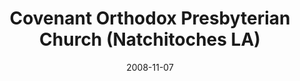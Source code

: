 ---
date: &id001 2008-11-07
end_date: null
location:
  address: 100 Jefferson Street
  city: Natchitoches
  state: LA
minister:
- end: 2004-01-01
  name: Mark Winder
  start: 2003-01-01
  type: Organizing Pastor
- end: null
  name: Warren Bennett
  start: 2008-01-01
  type: Pastor
ministers:
- Mark Winder
- Warren Bennett
name: Covenant Orthodox Presbyterian Church
names:
- end: 2008-11-07
  name: Covenant Orthodox Presbyterian Chapel
  start: 2003-05-17
origination_date: *id001
raw_data: "LA\tNatchitoches\nCovenant Orthodox Presbyterian Chapel  (May 17, 2003-November\
  \ 7, 2008)\nCovenant Orthodox Presbyterian Church  (November 7, 2008- )\n100 Jefferson\
  \ Street\nOrg. Pastor: Mark Winder, 2003-4\nPastor: Warren Bennett, 2008-\n"
received_from: null
states:
- LA
status:
  active: true
  end_date: null
  reason: null
  received_from: null
  withdrawal_to: null
title: Covenant Orthodox Presbyterian Church (Natchitoches LA)
year_established:
- 2008

---